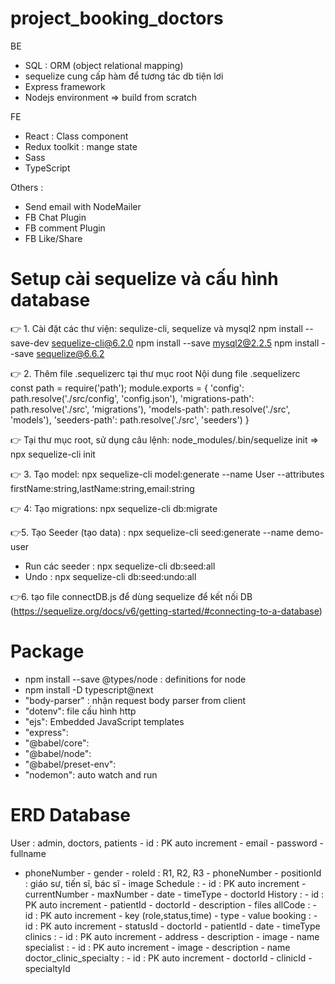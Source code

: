 # project_booking_doctors

BE

- SQL : ORM (object relational mapping)
- sequelize cung cấp hàm để tương tác db tiện lơi
- Express framework
- Nodejs environment
  => build from scratch

FE

- React : Class component
- Redux toolkit : mange state
- Sass
- TypeScript

Others :

- Send email with NodeMailer
- FB Chat Plugin
- FB comment Plugin
- FB Like/Share

# Setup cài sequelize và cấu hình database

👉 1. Cài đặt các thư viện: sequlize-cli, sequelize và mysql2
npm install --save-dev sequelize-cli@6.2.0
npm install --save mysql2@2.2.5
npm install --save sequelize@6.6.2

👉 2. Thêm file .sequelizerc tại thư mục root
Nội dung file .sequelizerc
const path = require('path');
module.exports = {
'config': path.resolve('./src/config', 'config.json'),
'migrations-path': path.resolve('./src', 'migrations'),
'models-path': path.resolve('./src', 'models'),
'seeders-path': path.resolve('./src', 'seeders')
}

👉 Tại thư mục root, sử dụng câu lệnh: node_modules/.bin/sequelize init
=> npx sequelize-cli init

👉 3. Tạo model:
npx sequelize-cli model:generate --name User --attributes firstName:string,lastName:string,email:string

👉 4: Tạo migrations:
npx sequelize-cli db:migrate

👉5. Tạo Seeder (tạo data) : npx sequelize-cli seed:generate --name demo-user

- Run các seeder : npx sequelize-cli db:seed:all
- Undo : npx sequelize-cli db:seed:undo:all

👉6. tạo file connectDB.js để dùng sequelize để kết nối DB (https://sequelize.org/docs/v6/getting-started/#connecting-to-a-database)

# Package

- npm install --save @types/node : definitions for node
- npm install -D typescript@next
- "body-parser" : nhận request body parser from client
- "dotenv": file cấu hình http
- "ejs": Embedded JavaScript templates
- "express":
- "@babel/core":
- "@babel/node":
- "@babel/preset-env":
- "nodemon": auto watch and run

# ERD Database

User : admin, doctors, patients - id : PK auto increment - email - password - fullname  
 - phoneNumber - gender - roleId : R1, R2, R3 - phoneNumber - positionId : giáo sư, tiến sĩ, bác sĩ - image
Schedule : - id : PK auto increment - currentNumber - maxNumber - date - timeType - doctorId
History : - id : PK auto increment - patientId - doctorId - description - files
allCode : - id : PK auto increment - key (role,status,time) - type - value
booking : - id : PK auto increment - statusId - doctorId - patientId - date - timeType
clinics : - id : PK auto increment - address - description - image - name
specialist : - id : PK auto increment - image - description - name
doctor_clinic_specialty : - id : PK auto increment - doctorId - clinicId - specialtyId
